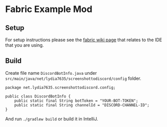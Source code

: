 # Fabric Example Mod

## Setup

For setup instructions please see the [fabric wiki page](https://fabricmc.net/wiki/tutorial:setup) that relates to the IDE that you are using.

## Build
Create file name `DiscordBotInfo.java` under `src/main/java/net/lydia7635/screenshottodiscord/config` folder.
```
package net.lydia7635.screenshottodiscord.config;

public class DiscordBotInfo {
    public static final String botToken = "YOUR-BOT-TOKEN";
    public static final String channelId = "DISCORD-CHANNEL-ID";
}
```
And run `./gradlew build` or build it in IntelliJ.